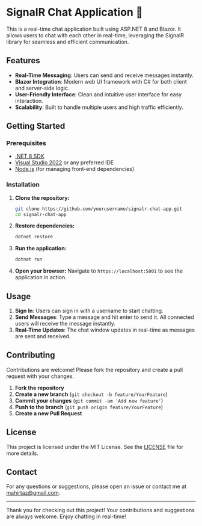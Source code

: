 # SignalR Chat Application 💬

This is a real-time chat application built using ASP.NET 8 and Blazor. It allows users to chat with each other in real-time, leveraging the SignalR library for seamless and efficient communication.

## Features

- **Real-Time Messaging**: Users can send and receive messages instantly.
- **Blazor Integration**: Modern web UI framework with C# for both client and server-side logic.
- **User-Friendly Interface**: Clean and intuitive user interface for easy interaction.
- **Scalability**: Built to handle multiple users and high traffic efficiently.

## Getting Started

### Prerequisites

- [.NET 8 SDK](https://dotnet.microsoft.com/download/dotnet/8.0)
- [Visual Studio 2022](https://visualstudio.microsoft.com/vs/) or any preferred IDE
- [Node.js](https://nodejs.org/) (for managing front-end dependencies)

### Installation

1. **Clone the repository:**
   ```bash
   git clone https://github.com/yourusername/signalr-chat-app.git
   cd signalr-chat-app
   ```

2. **Restore dependencies:**
   ```bash
   dotnet restore
   ```

3. **Run the application:**
   ```bash
   dotnet run
   ```

4. **Open your browser:**
   Navigate to `https://localhost:5001` to see the application in action.

## Usage

1. **Sign In**: Users can sign in with a username to start chatting.
2. **Send Messages**: Type a message and hit enter to send it. All connected users will receive the message instantly.
3. **Real-Time Updates**: The chat window updates in real-time as messages are sent and received.

## Contributing

Contributions are welcome! Please fork the repository and create a pull request with your changes.

1. **Fork the repository**
2. **Create a new branch** (`git checkout -b feature/YourFeature`)
3. **Commit your changes** (`git commit -am 'Add new feature'`)
4. **Push to the branch** (`git push origin feature/YourFeature`)
5. **Create a new Pull Request**

## License

This project is licensed under the MIT License. See the [LICENSE](LICENSE) file for more details.

## Contact

For any questions or suggestions, please open an issue or contact me at [mahirtaz@gmail.com](mailto:mahirtaz@gmail.com).

---

Thank you for checking out this project! Your contributions and suggestions are always welcome. Enjoy chatting in real-time!
